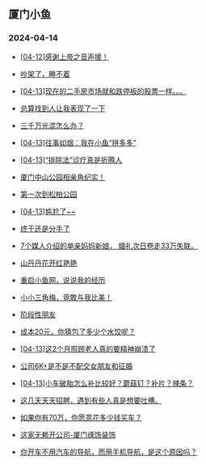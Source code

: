 ## 厦门小鱼 
### 2024-04-14

+ [[04-12]感谢上帝之音声援！](http://bbs.xmfish.com/read-htm-tid-18175179.html)

+ [吵架了，睡不着](http://bbs.xmfish.com/read-htm-tid-18175162.html)

+ [[04-13]现在的二手房市场就和跌停板的股票一样。。。](http://bbs.xmfish.com/read-htm-tid-18175289.html)

+ [总算找到人让我表现了一下](http://bbs.xmfish.com/read-htm-tid-18175264.html)

+ [三千万光混怎么办？](http://bbs.xmfish.com/read-htm-tid-18175280.html)

+ [[04-13]往事如烟：我在小鱼“拼多多”](http://bbs.xmfish.com/read-htm-tid-18175158.html)

+ [[04-13]“排除法”诊疗真是折腾人](http://bbs.xmfish.com/read-htm-tid-18175244.html)

+ [厦门中山公园相亲角纪实！](http://bbs.xmfish.com/read-htm-tid-18175412.html)

+ [第一次到松柏公园](http://bbs.xmfish.com/read-htm-tid-18175170.html)

+ [[04-13]尴尬了~~](http://bbs.xmfish.com/read-htm-tid-18175320.html)

+ [终于还是分手了](http://bbs.xmfish.com/read-htm-tid-18175196.html)

+ [7个媒人介绍的单亲妈妈新娘，
婚礼次日卷走33万失联。](http://bbs.xmfish.com/read-htm-tid-18175291.html)

+ [山丹丹花开红艳艳](http://bbs.xmfish.com/read-htm-tid-18175249.html)

+ [重启小鱼网，说说我的经历](http://bbs.xmfish.com/read-htm-tid-18175477.html)

+ [小小三角梅，竟敢与我比美！](http://bbs.xmfish.com/read-htm-tid-18175432.html)

+ [阶段性朋友](http://bbs.xmfish.com/read-htm-tid-18175347.html)

+ [成本20元，你猜包了多少个水饺呢？](http://bbs.xmfish.com/read-htm-tid-18175491.html)

+ [[04-13]这2个月照顾老人真的要精神崩溃了](http://bbs.xmfish.com/read-htm-tid-18175480.html)

+ [公司6K+是不是不配交女朋友和征婚](http://bbs.xmfish.com/read-htm-tid-18175360.html)

+ [[04-13]小车破胎怎么补比较好？蘑菇钉？补片？辣条？](http://bbs.xmfish.com/read-htm-tid-18175345.html)

+ [这几天天天招聘，遇到有些人真是想要吐槽。](http://bbs.xmfish.com/read-htm-tid-18175344.html)

+ [如果你有70万，你愿意花多少钱买车？](http://bbs.xmfish.com/read-htm-tid-18175507.html)

+ [这家无赖开公司-厦门琢饰装饰](http://bbs.xmfish.com/read-htm-tid-18175570.html)

+ [你开车不用汽车的导航，而用手机导航，是这个原因吗？](http://bbs.xmfish.com/read-htm-tid-18175501.html)

